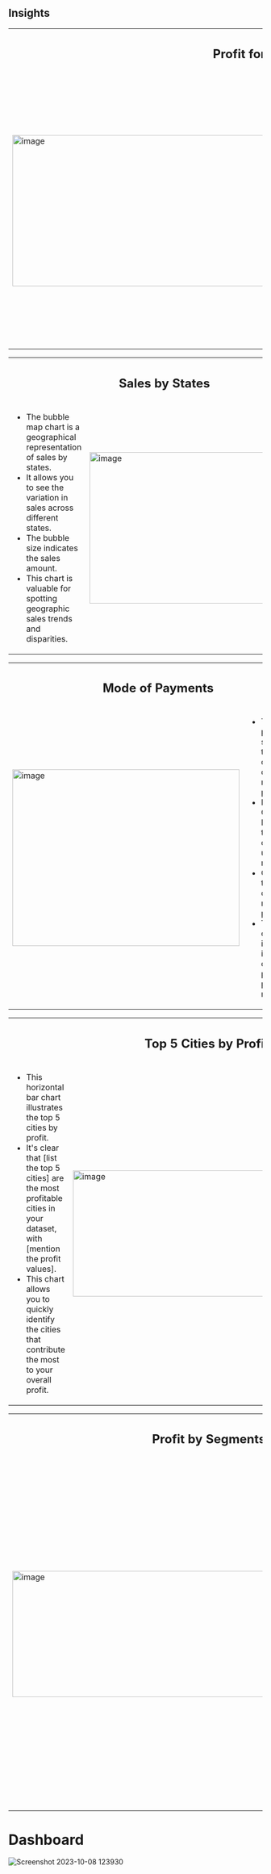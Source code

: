 


## Insights 
<table>
  <tr>
    <td colspan="2" align="center">
      <h2>Profit for Each Month</h2>
    </td>
  </tr>
  <tr>
    <td valign="middle">
      <img src='https://github.com/ShivanniShinde/SALES-ANALYSIS/assets/143825606/3c019c4c-d9f7-42a2-a8bc-04c3f3a45bff' alt="image" width="950" height="300" />
    </td>
    <td valign="middle">
      The surface area chart provides a monthly view of a particular metric (please specify the metric) over time.
      It's useful for identifying trends and patterns in the data, which can be critical for making informed decisions.
    </td>
  </tr>
</table>



<table>
  <tr>
    <td colspan="2" align="center">
      <h2 id="sales-heading">Sales by States</h2>
    </td>
  </tr>
  <tr>
    <td valign="middle">
      <ul>
        <li>The bubble map chart is a geographical representation of sales by states.</li>
        <li>It allows you to see the variation in sales across different states.</li>
        <li>The bubble size indicates the sales amount.</li>
        <li>This chart is valuable for spotting geographic sales trends and disparities.</li>
      </ul>
    </td>
    <td valign="middle">
      <img src="https://github.com/ShivanniShinde/SALES-ANALYSIS/assets/143825606/837ac461-90f6-4bac-97ae-17c78c0dc946" alt="image" width="450" height="300" />
    </td>
  </tr>
</table>




<!-- Table 1: Mode of Payments -->
<table>
  <tr>
    <td colspan="2" align="center">
      <h2>Mode of Payments</h2>
    </td>
  </tr>
  <tr>
    <td valign="middle">
      <img src="https://github.com/ShivanniShinde/SALES-ANALYSIS/assets/143825606/9239d5a4-a9c3-4cab-8b22-f309e9ec958a" alt="image" width="450" height="350" />
    </td>
    <td valign="middle">
      <ul>
        <li>The aster plot showcases the distribution of different modes of payment.</li>
        <li>Notably, Cash on Delivery is the most commonly used mode.</li>
        <li>Cards are the least common mode of payment.</li>
        <li>This chart offers insights into your customers' preferred payment methods.</li>
      </ul>
    </td>
  </tr>
</table>


<!-- Table 2: Top 5 Cities by Profit -->
<table>
  <tr>
    <td colspan="2" align="center">
      <h2>Top 5 Cities by Profit</h2>
    </td>
  </tr>
  <tr>
    <td valign="middle">
      <ul>
        <li>This horizontal bar chart illustrates the top 5 cities by profit.</li>
        <li>It's clear that [list the top 5 cities] are the most profitable cities in your dataset, with [mention the profit values].</li>
        <li>This chart allows you to quickly identify the cities that contribute the most to your overall profit.</li>
      </ul>
    </td>
    <td valign="middle">
      <img src="https://github.com/ShivanniShinde/SALES-ANALYSIS/assets/143825606/85e246c3-4525-47d9-bf9f-2f8ede6e399f" alt="image" width="650" height="250" />
    </td>
  </tr>
</table>



<!-- Table 3: Profit by Segment -->
<table>
  <tr>
    <td colspan="2" align="center">
      <h2>Profit by Segments</h2>
    </td>
  </tr>
  <tr>
    <td valign="middle">
      <img src="https://github.com/ShivanniShinde/SALES-ANALYSIS/assets/143825606/51556bd0-5d89-4974-9ec9-0ae38ae3f569" alt="image" width="650" height="250" />
    </td>
    <td valign="middle">
      <ul>
        <li>The donut chart displays the distribution of profit by customer segment.</li>
        <li>Notably, the consumer segment contributes the highest profit at 46.415%, followed by corporate at 32.98%, and home office at 20.61%.</li>
        <li>This chart provides a concise view of how different customer segments impact your profit.</li>
      </ul>
    </td>
  </tr>
</table>





# Dashboard
![Screenshot 2023-10-08 123930](https://github.com/ShivanniShinde/SALES-ANALYSIS/assets/143825606/a021ea92-eea2-470a-a307-a1a262f28ce6)
